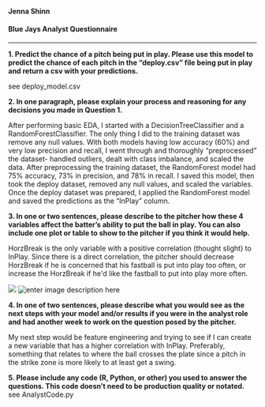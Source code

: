 ﻿#### **Jenna Shinn** 
#### **Blue Jays Analyst Questionnaire**

___
 **1. Predict the chance of a pitch being put in play. Please use this model to predict the chance of each pitch in the “deploy.csv” file being put in play and return a csv with your predictions.**
 
 see deploy_model.csv

**2. In one paragraph, please explain your process and reasoning for any decisions you made in Question 1.**  

After performing basic EDA, I started with a DecisionTreeClassifier and a RandomForestClassifier. The only thing I did to the training dataset was remove any null values. With both models having low accuracy (60%) and very low precision and recall, I went through and thoroughly “preprocessed” the dataset- handled outliers, dealt with class imbalance, and scaled the data. After preprocessing the training dataset, the RandomForest model had 75% accuracy, 73% in precision, and 78% in recall. I saved this model, then took the deploy dataset, removed any null values, and scaled the variables. Once the deploy dataset was prepared, I applied the RandomForest model and saved the predictions as the “InPlay” column.
  
**3. In one or two sentences, please describe to the pitcher how these 4 variables affect the batter’s ability to put the ball in play. You can also include one plot or table to show to the pitcher if you think it would help.**

HorzBreak is the only variable with a positive correlation (thought slight) to InPlay. Since there is a direct correlation, the pitcher should decrease HorzBreak if he is concerned that his fastball is put into play too often, or increase the HorzBreak if he'd like the fastball to put into play more often. 

![](https://lh3.googleusercontent.com/pw/AL9nZEV5m7rIC-3RRvp6APztrl2RhGaF_7xD6ay454wQDsocQvfuSGDjVZwnWcdpfGVZ2BOauEWEHgckXGxU_oTvcob6ULzsBTtQIf9V1aAiBnp-ykwIY7pI6kPeHeh-E4URJpvH5UPumhMGOtlQGQ0xzAqv1ZoPs02bLXnLsq54jnUZHfzFX_5J8X2bpO12kULXKXlmGexxlQ7-voayVsoO7Wi6PQuGCGBy2s8trGJZNAr2xTzbfd-KaaGvyzdbs-owqTVLMjxaNhAasyzJMbYyVRYWt5zdcVJNK0PrJYqpCUopEE4ql55b60fpd4fMQvoo-Qkvl1wsYj0fJmmZ0RylbKoCDefUN7fblNgZHfURfjkZelHviT5_7LDsAXKV2ealacM7N_XWiukOoJeDvhYahOPlRwACb7xWQTEzv67fV6amNdC7Vd39RWS5sTea6cYrVu8bAbzL9CEjmvgA5BfePxJF1Yon-eKWukx-KV8hBDzMgBd4Mfpky-vNV4-GMfZtrWvH4v5WAhth6EB1yVb0zSdGzGJLESUyucqURgacJoS_sFP7-IRB8ZmxEB7dafdidDSTGYxms3B4AL04UqDrIU1-RVg814b_QAaeBlB4P9MIRGff8IOjp1U3P5YDvQYE-D7I8qeSr-EJ_Y1pCiPeZbZClAKOfmngxZwi12nnOehGS5mUvgXx0GOL2ILQLp5Bxl9Rn-cVG57tb8ybxqctUk80w1fvKJbYVZNHaYDZBO9bnzbQFivCXngAg50l0oQ7DOJeCDMX3U2LZ9c3rtUDq-ILzF8Q9BIqud0ClqqN-HIOP-JMaoR46a6j26OTt-sy8hxBdW7wN_jUmbulOhPwGWlGx5iicC2N1XnnUrrMTf_3PirR_hkY9YyxW7PGEhgXNyK_DPf4xmrPZI6T3DPSEbwSWJTVs37wFqUhaWAR7CUxmtxVrurTQUIJRedQfS0v65ye537AJKYg9euXq5XNKpO2OPeLPl1fpqOxrMR7DpbIGzNVLt7kHxSUhY4qHI6tFhOc_TCEQ8NzGGcZ5PRMp7YxV7JrjebdGEg=w1046-h750-no?authuser=0)
![enter image description here](https://lh3.googleusercontent.com/pw/AL9nZEXqalTwKB1sLaGCQqgYDcRTd2mmRJcEDA-VBFMwrDIO6vZAD6l1Q2yUTEnJoyNzRYB0ypx76CVNVwmhijuGOkL3P0tVc446WRGfiBNs3D7LlskOVXgZayqIR_FeLUlTifU64P2F8ytR_0yDptp8kguaJn2cXMiGVQjx8pGZAW4tqt_REODutCjcUe0fe0QYOGC9GZ4GbSBUE1WNrdhgU3bwUTjv-o6FLkQuKpu8op9A3bTem6JOZOGcgsSKJOmC672VOqfQv89MdyI7_uzBp9h2IFKTtPfMehKu3U4Cxvy9JvDZ_L9DPWXpVhXwLEW4Sr6S8m6EbDbaiN_9LdOTDMWjWSp9ImcuChBtoPuWoPH2s-GC_64qGTHlmQUX6wTofX-tEcS7jEVDrVYE3CTUmOIc7xlL40-vYbipK6Lbi2ICA16SdV2A28YKno-3vbFYfqafw24GfXuvgn1Elirj1PdNuNvlHmVCTZ7Sc5pkyUaHrtScpZtjgkA-FTBPoWxOaMDym-hvJQOkPojsI1ipzQnmKOgc6RDtVf9YxLACXOwda05GZ_aYzuGIEnjVig6mGK6IM_A4JmwdjhIoyv-TdOAAgiPNdyaM2B3pj9gcOd4luRdzKjYpcWkR6bZaGMBQ57WriDTrj5L9lbgfC7JT1Eig72mWAtvhXg32IW4FN_pQZJIigCy93zQao8d724Kx5HNKs4ko54JIMlUAPxYwfHtgFeeAiKIGnLLwwN6RKHr5speP_BcyXFkQPHxvJA342WXjdgOmpsWeccoPA7If5Tt4-6zLrloo1j8bxsz506W8TDytF8INpNtrYKzHEeuxbQrq1k5INw4dut4iODIenO6Zco_iEkE4rOZ0nw0_zYNYWH3erCMvYZMdaVQAosfnjr72g7Rh1sEtVpkdjBtpzh_piGaMY3IqM8Ls8FDBZEyrq1p4EvsBihe8fSwFB6R_FhNUKQ3lWEXmgS7as5jMI6eqV3J0NTXbf1hn7Ca9u1ZZ6D6dtHLQrx8YjTIzPvnMuem1haNi4UrSrTLTOlpx24MZzsIXPSQN7V0=w1046-h748-no?authuser=0)

**4. In one of two sentences, please describe what you would see as the next steps with your model and/or results if you were in the analyst role and had another week to work on the question posed by the pitcher.**

My next step would be feature engineering and trying to see if I can create a new variable that has a higher correlation with InPlay. Preferably, something that relates to where the ball crosses the plate since a pitch in the strike zone is more likely to at least get a swing. 

**5. Please include any code (R, Python, or other) you used to answer the questions. This code doesn’t need to be production quality or notated.**
	see AnalystCode.py

